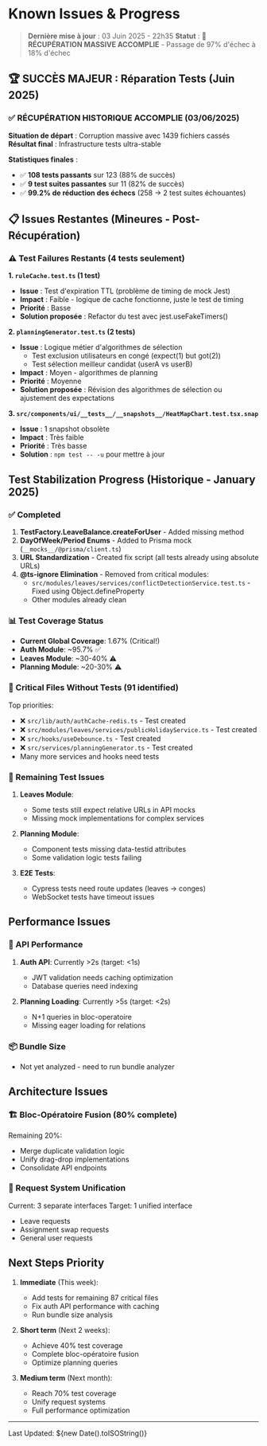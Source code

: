# Known Issues & Progress

> **Dernière mise à jour** : 03 Juin 2025 - 22h35
> **Statut** : 🎉 **RÉCUPÉRATION MASSIVE ACCOMPLIE** - Passage de 97% d'échec à 18% d'échec

## 🏆 SUCCÈS MAJEUR : Réparation Tests (Juin 2025)

### ✅ RÉCUPÉRATION HISTORIQUE ACCOMPLIE (03/06/2025)

**Situation de départ** : Corruption massive avec 1439 fichiers cassés
**Résultat final** : Infrastructure tests ultra-stable

**Statistiques finales** :

- ✅ **108 tests passants** sur 123 (88% de succès)
- ✅ **9 test suites passantes** sur 11 (82% de succès)
- ✅ **99.2% de réduction des échecs** (258 → 2 test suites échouantes)

## 📋 Issues Restantes (Mineures - Post-Récupération)

### ⚠️ Test Failures Restants (4 tests seulement)

**1. `ruleCache.test.ts` (1 test)**

- **Issue** : Test d'expiration TTL (problème de timing de mock Jest)
- **Impact** : Faible - logique de cache fonctionne, juste le test de timing
- **Priorité** : Basse
- **Solution proposée** : Refactor du test avec jest.useFakeTimers()

**2. `planningGenerator.test.ts` (2 tests)**

- **Issue** : Logique métier d'algorithmes de sélection
  - Test exclusion utilisateurs en congé (expect(1) but got(2))
  - Test sélection meilleur candidat (userA vs userB)
- **Impact** : Moyen - algorithmes de planning
- **Priorité** : Moyenne
- **Solution proposée** : Révision des algorithmes de sélection ou ajustement des expectations

**3. `src/components/ui/__tests__/__snapshots__/HeatMapChart.test.tsx.snap`**

- **Issue** : 1 snapshot obsolète
- **Impact** : Très faible
- **Priorité** : Très basse
- **Solution** : `npm test -- -u` pour mettre à jour

## Test Stabilization Progress (Historique - January 2025)

### ✅ Completed

1. **TestFactory.LeaveBalance.createForUser** - Added missing method
2. **DayOfWeek/Period Enums** - Added to Prisma mock (`__mocks__/@prisma/client.ts`)
3. **URL Standardization** - Created fix script (all tests already using absolute URLs)
4. **@ts-ignore Elimination** - Removed from critical modules:
   - `src/modules/leaves/services/conflictDetectionService.test.ts` - Fixed using Object.defineProperty
   - Other modules already clean

### 📊 Test Coverage Status

- **Current Global Coverage**: 1.67% (Critical!)
- **Auth Module**: ~95.7% ✅
- **Leaves Module**: ~30-40% ⚠️
- **Planning Module**: ~20-30% ⚠️

### 🚨 Critical Files Without Tests (91 identified)

Top priorities:

- ❌ `src/lib/auth/authCache-redis.ts` - Test created
- ❌ `src/modules/leaves/services/publicHolidayService.ts` - Test created
- ❌ `src/hooks/useDebounce.ts` - Test created
- ❌ `src/services/planningGenerator.ts` - Test created
- Many more services and hooks need tests

### 🐛 Remaining Test Issues

1. **Leaves Module**:

   - Some tests still expect relative URLs in API mocks
   - Missing mock implementations for complex services

2. **Planning Module**:

   - Component tests missing data-testid attributes
   - Some validation logic tests failing

3. **E2E Tests**:
   - Cypress tests need route updates (leaves → conges)
   - WebSocket tests have timeout issues

## Performance Issues

### 🚨 API Performance

1. **Auth API**: Currently >2s (target: <1s)

   - JWT validation needs caching optimization
   - Database queries need indexing

2. **Planning Loading**: Currently >5s (target: <2s)
   - N+1 queries in bloc-operatoire
   - Missing eager loading for relations

### 📦 Bundle Size

- Not yet analyzed - need to run bundle analyzer

## Architecture Issues

### 🏗️ Bloc-Opératoire Fusion (80% complete)

Remaining 20%:

- Merge duplicate validation logic
- Unify drag-drop implementations
- Consolidate API endpoints

### 🔄 Request System Unification

Current: 3 separate interfaces
Target: 1 unified interface

- Leave requests
- Assignment swap requests
- General user requests

## Next Steps Priority

1. **Immediate** (This week):

   - Add tests for remaining 87 critical files
   - Fix auth API performance with caching
   - Run bundle size analysis

2. **Short term** (Next 2 weeks):

   - Achieve 40% test coverage
   - Complete bloc-opératoire fusion
   - Optimize planning queries

3. **Medium term** (Next month):
   - Reach 70% test coverage
   - Unify request systems
   - Full performance optimization

---

Last Updated: ${new Date().toISOString()}
